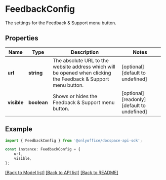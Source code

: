# FeedbackConfig

The settings for the Feedback & Support menu button.

## Properties

Name | Type | Description | Notes
------------ | ------------- | ------------- | -------------
**url** | **string** | The absolute URL to the website address which will be opened when clicking the Feedback &amp; Support menu button. | [optional] [default to undefined]
**visible** | **boolean** | Shows or hides the Feedback &amp; Support menu button. | [optional] [readonly] [default to undefined]

## Example

```typescript
import { FeedbackConfig } from '@onlyoffice/docspace-api-sdk';

const instance: FeedbackConfig = {
    url,
    visible,
};
```

[[Back to Model list]](../README.md#documentation-for-models) [[Back to API list]](../README.md#documentation-for-api-endpoints) [[Back to README]](../README.md)
